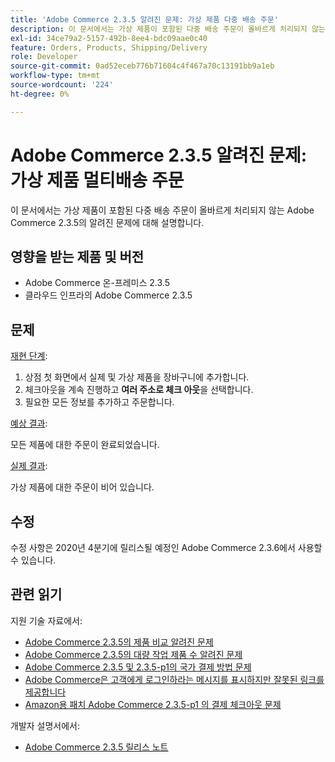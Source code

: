 ```yaml
---
title: 'Adobe Commerce 2.3.5 알려진 문제: 가상 제품 다중 배송 주문'
description: 이 문서에서는 가상 제품이 포함된 다중 배송 주문이 올바르게 처리되지 않는 Adobe Commerce 2.3.5의 알려진 문제에 대해 설명합니다.
exl-id: 34ce79a2-5157-492b-8ee4-bdc09aae0c40
feature: Orders, Products, Shipping/Delivery
role: Developer
source-git-commit: 0ad52eceb776b71604c4f467a70c13191bb9a1eb
workflow-type: tm+mt
source-wordcount: '224'
ht-degree: 0%

---
```


# Adobe Commerce 2.3.5 알려진 문제: 가상 제품 멀티배송 주문

이 문서에서는 가상 제품이 포함된 다중 배송 주문이 올바르게 처리되지 않는 Adobe Commerce 2.3.5의 알려진 문제에 대해 설명합니다.

## 영향을 받는 제품 및 버전

* Adobe Commerce 온-프레미스 2.3.5
* 클라우드 인프라의 Adobe Commerce 2.3.5

## 문제

<u>재현 단계</u>:

1. 상점 첫 화면에서 실제 및 가상 제품을 장바구니에 추가합니다.
1. 체크아웃을 계속 진행하고 **여러 주소로 체크 아웃**&#x200B;을 선택합니다.
1. 필요한 모든 정보를 추가하고 주문합니다.

<u>예상 결과</u>:

모든 제품에 대한 주문이 완료되었습니다.

<u>실제 결과</u>:

가상 제품에 대한 주문이 비어 있습니다.

## 수정

수정 사항은 2020년 4분기에 릴리스될 예정인 Adobe Commerce 2.3.6에서 사용할 수 있습니다.

## 관련 읽기

지원 기술 자료에서:

* [Adobe Commerce 2.3.5의 제품 비교 알려진 문제](/help/troubleshooting/storefront/product-comparison-known-issue-in-magento-2-3-5.md)
* [Adobe Commerce 2.3.5의 대량 작업 제품 수 알려진 문제](/help/troubleshooting/miscellaneous/bulk-action-product-count-known-issue-in-magento-2-3-5.md)
* [Adobe Commerce 2.3.5 및 2.3.5-p1의 국가 결제 방법 문제](/help/troubleshooting/known-issues-patches-attached/magento-2-3-5-2-3-5-p1-patch-country-payment-issue.md)
* [Adobe Commerce은 고객에게 로그인하라는 메시지를 표시하지만 잘못된 링크를 제공합니다](/help/troubleshooting/known-issues-patches-attached/magento-prompts-customers-log-in-invalid-link.md)
* [Amazon용 패치 Adobe Commerce 2.3.5-p1 의 결제 체크아웃 문제](/help/troubleshooting/payments/patch-for-amazon-pay-checkout-issue-in-magento-2-3-5-p1.md)

개발자 설명서에서:

* [Adobe Commerce 2.3.5 릴리스 노트](https://devdocs.magento.com/guides/v2.3/release-notes/release-notes-2-3-5-commerce.html#known-issues)
